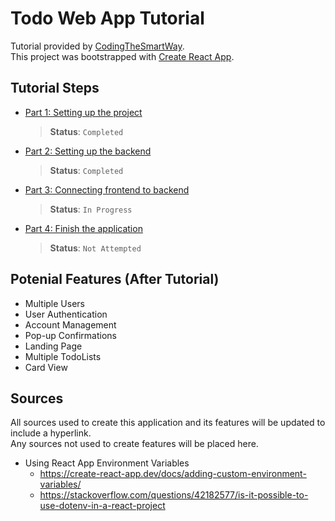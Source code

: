 # Todo Web App Tutorial

Tutorial provided by [CodingTheSmartWay](https://codingthesmartway.com/). \
This project was bootstrapped with [Create React App](https://github.com/facebook/create-react-app).

## Tutorial Steps

* [Part 1: Setting up the project](https://codingthesmartway.com/the-mern-stack-tutorial-building-a-react-crud-application-from-start-to-finish-part-1/)
    > **Status**: `Completed`
* [Part 2: Setting up the backend](https://codingthesmartway.com/the-mern-stack-tutorial-building-a-react-crud-application-from-start-to-finish-part-2/)
    > **Status**: `Completed`
* [Part 3: Connecting frontend to backend](https://codingthesmartway.com/the-mern-stack-tutorial-building-a-react-crud-application-from-start-to-finish-part-3/)
    > **Status**: `In Progress`
* [Part 4: Finish the application](https://codingthesmartway.com/the-mern-stack-tutorial-building-a-react-crud-application-from-start-to-finish-part-4/)
    > **Status**: `Not Attempted`

## Potenial Features (After Tutorial)

* Multiple Users
* User Authentication
* Account Management
* Pop-up Confirmations
* Landing Page
* Multiple TodoLists
* Card View

## Sources

All sources used to create this application and its features will be updated to include a hyperlink. \
Any sources not used to create features will be placed here.

* Using React App Environment Variables
    * https://create-react-app.dev/docs/adding-custom-environment-variables/
    * https://stackoverflow.com/questions/42182577/is-it-possible-to-use-dotenv-in-a-react-project